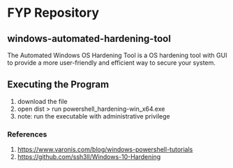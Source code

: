 # FYP Repository
## windows-automated-hardening-tool
The Automated Windows OS Hardening Tool is a OS hardening tool with GUI to provide a more user-friendly and efficient way to secure your system. 

## Executing the Program 
1. download the file
2. open dist > run powershell_hardening-win_x64.exe
3. note: run the executable with administrative privilege

### References
1. https://www.varonis.com/blog/windows-powershell-tutorials
2. https://github.com/ssh3ll/Windows-10-Hardening
